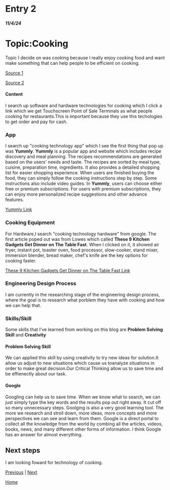 # Entry 2
##### 11/4/24

<h1>Topic:Cooking</h1>
Topic I decide on was cooking because I really enjoy cooking food and want make something that can help people to be efficient on cooking.

<a href="https://www.linkedin.com/pulse/non-engineers-ultimate-cooking-guide-software-aman-y-agarwal">Source 1</a><br>

<a href="https://kansaslivingmagazine.com/articles/2020/03/25/amazing-ways-technology-can-make-cooking-more-enjoyable">Source 2</a><br>
#### Content
I search up software and hardware technologies for cooking which I click a link which we get Touchscreen Point of Sale Terminals as what people cooking for restaurants.This is important because they use this techologies to get order and pay for cash.

### App
I search up "cooking technology app" which I see the first thing that pop up was **Yummly**. **Yummly** is a popular app and website which includes recipe discovery and meal planning. The recipes recommendations are generated based on the users' needs and taste. The recipes are sorted by meal type, cuisine, preparation time, ingredients. It also provides a detailed shopping list for easier shopping experience. When users are finished buying the food, they can simply follow the cooking instructions step by step. Some instructions also include video guides. In **Yummly**, users can choose either free or premium subscriptions. For users with premium subscriptions, they can enjoy more personalized recipe suggestions and other advance features. 

<a href="https://www.yummly.com/">Yummly Link</a><br>
### Cooking Equipment
For Hardware,I search "cooking technology hardware" from google. The first article poped out was from Lowes which called **These 9 Kitchen Gadgets Get Dinner on The Table Fast**. When I clicked on it, it showed air fryer, instant pot, toaster oven, food processor, slow-cooker, stand mixer, immersion blender, bread maker, chef's knife are the key options for cooking faster. 


<a href="https://www.lowes.com/n/buying-guide/kitchen-gadgets-that-cook-fast">These 9 Kitchen Gadgets Get Dinner on The Table Fast Link </a><br>
### Engineering Design Process
I am currently in the researching stage of the engineering design process, where the goal is to research what porblem they have with cooking and how we can help that.
### Skills/Skill

Some skills that I’ve learned from working on this blog are **Problem Solving Skill** and **Creativity**

#### Problem Solving Skill 
We can applied this skill by using creativity to try new ideas for solution.It allow us adjust to new situations which cause us toanalyze situations in order to make great decision.Our Critical Thinking allow us to save time and be effienectly about our task.
#### Google 
Googling can help us to save time. When we know what to search, we can just simply type the key words and the results pop out right away. It cut off so many unnecessary steps. Goolging is also a very good learning tool. The more we research and stroll down, more ideas, more concepts and more perspectives we can see and learn from them. Google is a direct portal to collect all the knowledge from the world by combing all the articles, videos, books, news, and many different other forms of information. I think Google has an answer for almost everything. 

## Next steps

I am looking foward for technology of cooking.

[Previous](entry01.md) | [Next](entry03.md)

[Home](../README.md)
